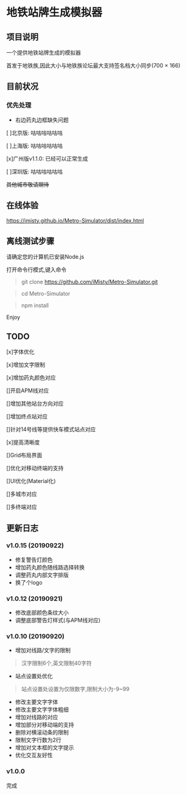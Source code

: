 # 地铁站牌生成模拟器

## 项目说明
一个提供地铁站牌生成的模拟器

首发于地铁族,因此大小与地铁族论坛最大支持签名档大小同步(700 × 166)

## 目前状况

### 优先处理

- 右边药丸边框缺失问题


[ ]北京版: 咕咕咕咕咕咕

[ ]上海版: 咕咕咕咕咕咕

[x]广州版v1.1.0: 已经可以正常生成

[ ]深圳版: 咕咕咕咕咕咕

~~其他城市敬请期待~~

## 在线体验
https://imisty.github.io/Metro-Simulator/dist/index.html

## 离线测试步骤

请确定您的计算机已安装Node.js

打开命令行模式,键入命令

> git clone https://github.com/iMisty/Metro-Simulator.git

> cd Metro-Simulator

> npm install

Enjoy

## TODO
[x]字体优化

[x]增加文字限制

[x]增加药丸颜色对应

[]开启APM线对应

[]增加其他站台方向对应

[]增加终点站对应

[]针对14号线等提供快车模式站点对应

[x]提高清晰度

[]Grid布局界面

[]优化对移动终端的支持

[]UI优化(Material化)

[]多城市对应

[]多终端对应

## 更新日志
### v1.0.15 (20190922)
- 修复警告灯颜色
- 增加药丸颜色随线路选择转换
- 调整药丸内部文字排版
- 换了个logo
### v1.0.12 (20190921)
- 修改底部颜色条纹大小
- 调整底部警告灯样式(与APM线对应)
### v1.0.10 (20190920)
- 增加对线路/文字的限制
> 汉字限制6个,英文限制40字符
- 站点设置处优化
> 站点设置处设置为仅限数字,限制大小为-9~99
- 修改主要文字字体
- 修改主要文字字体粗细
- 增加对线路的对应
- 增加部分对移动端的支持
- 删除对横滚动条的限制
- 限制文字行数为2行
- 增加对文本框的文字提示
- 优化交互友好性
### v1.0.0
完成
